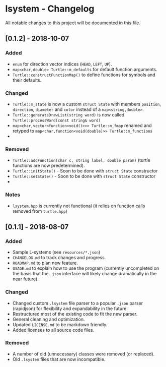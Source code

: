 # **lsystem** - Changelog
All notable changes to this project will be documented in this file.

## [0.1.2] - 2018-10-07
### Added

- `enum` for direction vector indices (`HEAD`, `LEFT`, `UP`).
- `map<char,double> Turtle::m_defaults` for default function arguments.
- `Turtle::constructFunctionMap()` to define functions for symbols and their defaults.

### Changed

- `Turtle::m_state` is now a custom `struct State` with members `position`, `direction`, `diameter` and `color` instead of a `map<string,double>`.
- `Turtle::generateDrawList(string word)` is now called `Turtle::processWord(const string& word)` 
- `map<char,vector<function<void()>>> Turtle::m_fmap` renamed and retyped to `map<char,function<void(double)>> Turtle::m_functions`
- 

### Removed

- `Turtle::addFunction(char c, string label, double param)` (turtle functions are now predetermined).
- `Turtle::initState()` - Soon to be done with `struct State` constructor
- `Turtle::setState()` - Soon to be done with `struct State` constructor
- 

### Notes

- `lsystem.hpp` is currently not functional (it relies on function calls removed from `turtle.hpp`)

## [0.1.1] - 2018-08-07
### Added

* Sample L-systems (see `resources/*.json`)
* `CHANGELOG.md` to track changes and progress.
* `ROADMAP.md` to plan new feature.
* `USAGE.md` to explain how to use the program (currently uncompleted on the basis that the `.json` interface will likely change dramatically in the near future).

### Changed

* Changed custom `.lsystem` file parser to a popular `.json` parser (rapidjson) for flexibility and expandability in the future.
* Restructured most of the existing code to fit the new parser.
* General cleaning and optimization.
* Updated `LICENSE.md` to be markdown friendly.
* Added licenses to all source code files.

### Removed

* A number of old (unnecessary) classes were removed (or replaced).
* Old `.lsystem` files that are now incompatible.